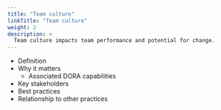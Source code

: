 ```yaml
---
title: "Team culture"
linkTitle: "Team culture"
weight: 2
description: >
  Team culture impacts team performance and potential for change.
---
```


- Definition
- Why it matters
  - Associated DORA capabilities
- Key stakeholders
- Best practices
- Relationship to other practices

